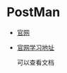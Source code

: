# PostMan 

- [官网](https://www.getpostman.com/)

- [官网学习地址](https://learning.getpostman.com/)

    可以查看文档